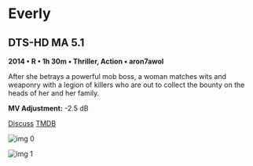# Everly

## DTS-HD MA 5.1

**2014 • R • 1h 30m • Thriller, Action • aron7awol**

After she betrays a powerful mob boss, a woman matches wits and weaponry with a legion of killers who are out to collect the bounty on the heads of her and her family.

**MV Adjustment:** -2.5 dB

[Discuss](https://www.avsforum.com/threads/bass-eq-for-filtered-movies.2995212/post-58950578)  [TMDB](277355)

![img 0](https://i.imgur.com/q5UfUK2.jpg)

![img 1](https://i.imgur.com/uj1QWwv.png)

